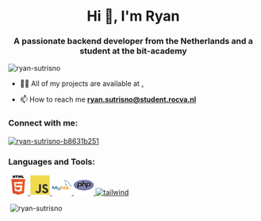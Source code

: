<h1 align="center">Hi 👋, I'm Ryan</h1>
<h3 align="center">A passionate backend developer from the Netherlands and a student at the bit-academy</h3>

<p align="left"> <img src="https://komarev.com/ghpvc/?username=ryan-sutrisno&label=Profile%20views&color=0e75b6&style=flat" alt="ryan-sutrisno" /> </p>

- 👨‍💻 All of my projects are available at [.](#)

- 📫 How to reach me **ryan.sutrisno@student.rocva.nl**

<h3 align="left">Connect with me:</h3>
<p align="left">
<a href="https://linkedin.com/in/ryan-sutrisno-b8631b251/" target="blank"><img align="center" src="https://raw.githubusercontent.com/rahuldkjain/github-profile-readme-generator/master/src/images/icons/Social/linked-in-alt.svg" alt="ryan-sutrisno-b8631b251" height="30" width="40" /></a>
</p>

<h3 align="left">Languages and Tools:</h3>
<p align="left"> <a href="https://www.w3.org/html/" target="_blank" rel="noreferrer"> <img src="https://raw.githubusercontent.com/devicons/devicon/master/icons/html5/html5-original-wordmark.svg" alt="html5" width="40" height="40"/> </a> <a href="https://developer.mozilla.org/en-US/docs/Web/JavaScript" target="_blank" rel="noreferrer"> <img src="https://raw.githubusercontent.com/devicons/devicon/master/icons/javascript/javascript-original.svg" alt="javascript" width="40" height="40"/> </a> <a href="https://www.mysql.com/" target="_blank" rel="noreferrer"> <img src="https://raw.githubusercontent.com/devicons/devicon/master/icons/mysql/mysql-original-wordmark.svg" alt="mysql" width="40" height="40"/> </a> <a href="https://www.php.net" target="_blank" rel="noreferrer"> <img src="https://raw.githubusercontent.com/devicons/devicon/master/icons/php/php-original.svg" alt="php" width="40" height="40"/> </a> <a href="https://tailwindcss.com/" target="_blank" rel="noreferrer"> <img src="https://www.vectorlogo.zone/logos/tailwindcss/tailwindcss-icon.svg" alt="tailwind" width="40" height="40"/> </a> </p>

<p>&nbsp;<img align="center" src="https://github-readme-stats.vercel.app/api?username=ryan-sutrisno&show_icons=true&locale=en" alt="ryan-sutrisno" /></p>

